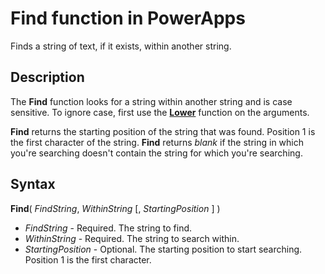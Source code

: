 <properties
	pageTitle="Find function | Microsoft PowerApps"
	description="Reference information, including syntax and examples, for the Find function in PowerApps"
	services=""
	suite="powerapps"
	documentationCenter="na"
	authors="gregli-msft"
	manager="anneta"
	editor=""
	tags=""/>

<tags
   ms.service="powerapps"
   ms.devlang="na"
   ms.topic="article"
   ms.tgt_pltfrm="na"
   ms.workload="na"
   ms.date="11/07/2015"
   ms.author="gregli"/>

# Find function in PowerApps #

Finds a string of text, if it exists, within another string.

## Description ##

The **Find** function looks for a string within another string and is case sensitive. To ignore case, first use the **[Lower](function-lower-upper-proper.md)** function on the arguments.

**Find** returns the starting position of the string that was found.  Position 1 is the first character of the string. **Find** returns *blank* if the string in which you're searching doesn't contain the string for which you're searching.

## Syntax ##

**Find**( *FindString*, *WithinString* [, *StartingPosition* ] )

- *FindString* - Required.  The string to find.
- *WithinString* - Required.  The string to search within.
- *StartingPosition* - Optional.  The starting position to start searching.  Position 1 is the first character.
